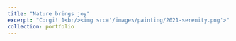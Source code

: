 ```yaml
---
title: "Nature brings joy"
excerpt: "Corgi! 1<br/><img src='/images/painting/2021-serenity.png'>"
collection: portfolio
---
```


<!-- This is an item in your portfolio. It can be have images or nice text. If you name the file .md, it will be parsed as markdown. If you name the file .html, it will be parsed as HTML.  -->
